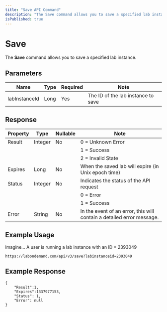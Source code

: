 ```yaml
---
title: "Save API Command"
description: "The Save command allows you to save a specified lab instance."
isPublished: true
---
```


# Save

The **Save** command allows you to save a specified lab instance.

## Parameters

|Name|Type|Required|Note|
|--- |--- |--- |--- |
|labInstanceId|Long|Yes|The ID of the lab instance to save

## Response 
|Property|Type|Nullable|Note|
|--- |--- |--- |--- |
|Result|Integer|No|0 = Unknown Error
||||1 = Success
||||2 = Invalid State|
|Expires|Long|No|When the saved lab will expire (in Unix epoch time)|
|Status|Integer|No|Indicates the status of the API request
||||0 = Error
||||1 = Success|
|Error|String|No|In the event of an error, this will contain a detailed error message.|

## Example Usage

Imagine… A user is running a lab instance with an ID = 2393049

```
https://labondemand.com/api/v3/save?labinstanceid=2393049
```

## Example Response
```linenums
{
    "Result":1, 
    "Expires":1337977153,
    "Status": 1,
    "Error": null
}
```
